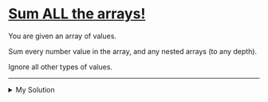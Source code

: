# [Sum ALL the arrays!](https://www.codewars.com/kata/5594463eaf1701909c0000d4)

You are given an array of values.

Sum every number value in the array, and any nested arrays (to any depth).

Ignore all other types of values.

---

<details><summary>My Solution</summary>

```js
function arraySum(arr) {
  return arr.reduce((total, cur) => {
    if (typeof cur === "number" && !isNaN(cur)) return total + cur;
    else if (Array.isArray(cur)) return total + arraySum(cur);
    return total;
  }, 0);
}
```

</details>

